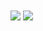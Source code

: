<img align="center" src="https://github-readme-stats-pedro-beirao.vercel.app/api?username=Pedro-Beirao&show_icons=true&include_all_commits=true&count_private=true&theme=aura_dark&hide_rank=true">
<img align="center" src="https://github-readme-stats-pedro-beirao.vercel.app/api/top-langs/?username=Pedro-Beirao&theme=aura_dark&layout=compact&size_weight=1&count_weight=0&disable_animations=true">
